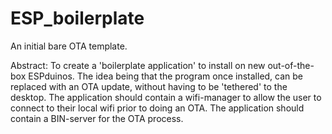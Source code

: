 # ESP_boilerplate
An initial bare OTA template.

Abstract:
To create a 'boilerplate application' to install on new out-of-the-box ESPduinos. The idea being that the program once installed, can be replaced with an OTA update, without having to be 'tethered' to the desktop.
The application should contain a wifi-manager to allow the user to connect to their local wifi prior to doing an OTA.
The application should contain a BIN-server for the OTA process.

